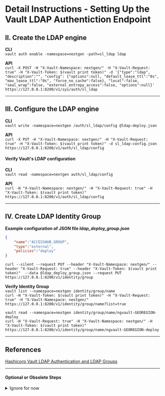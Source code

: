 # Detail Instructions - Setting Up the Vault LDAP Authentiction Endpoint

## II. Create the LDAP engine
**CLI**   
`vault auth enable -namespace=nextgen -path=sl_ldap ldap`

**API**   
`curl -X POST -H "X-Vault-Namespace: nextgen/" -H "X-Vault-Request: true" -H "X-Vault-Token: $(vault print token)" -d '{"type":"ldap", "description":"", "config": {"options":null, "default_lease_ttl":"0s", "max_lease_ttl":"0s", "force_no_cache":false}, "local":false, "seal_wrap":false, "external_entropy_access":false, "options":null}' https://127.0.0.1:8200/v1/sys/auth/sl_ldap`

<hr>

## III. Configure the LDAP engine
**CLI**   
`vault write -namespace=nextgen /auth/sl_ldap/config @ldap-deploy.json`

**API**   
`curl -X PUT -H "X-Vault-Namespace: nextgen/" -H "X-Vault-Request: true" -H "X-Vault-Token: $(vault print token)" -d sl_ldap-config.json https://127.0.0.1:8200/v1/auth/sl_ldap/config`


#### Verify Vault's LDAP configuration
**CLI**   
`vault read -namespace=nextgen auth/sl_ldap/config`

**API**   
`curl -H "X-Vault-Namespace: nextgen/" -H "X-Vault-Request: true" -H "X-Vault-Token: $(vault print token)" https://127.0.0.1:8200/v1/auth/sl_ldap/config`

<hr>

## IV. Create LDAP Identity Group
**Example configuration of JSON file _ldap_deploy_group.json_**
```ldap_deploy_group.json
{
    "name":"ACCESSHUB_GROUP",
    "type":"external",
    "policies":"deploy"
}
```

`curl --silent --request PUT --header "X-Vault-Namespace: nextgen/" --header "X-Vault-Request: true" --header "X-Vault-Token: $(vault print token)"  --data @ldap_deploy_group.json --request PUT https://127.0.0.1:8200/v1/identity/group`

**Verify Identity Group**   
`vault list --namespace=nextgen identity/group/name`   
`curl -H "X-Vault-Token: $(vault print token)" -H "X-Vault-Request: true" -H "X-Vault-Namespace: nextgen/" https://127.0.0.1:8200/v1/identity/group/name?list=true`   

`vault read --namespace=nextgen identity/group/name/ngvault-GEOREGION-deploy`   
```curl -H "X-Vault-Request: true" -H "X-Vault-Namespace: nextgen/" -H "X-Vault-Token: $(vault print token)" https://127.0.0.1:8200/v1/identity/group/name/ngvault-GEOREGION-deploy```   

<hr>

## References
[Hashicorp Vault LDAP Authentication and LDAP Groups](https://www.jasonneurohr.com/articles/hashicorp-vault-ldap-authentication-and-ldap-groups/)

<hr>

#### Optional or Obsolete Steps
<details>
<summary>Ignore for now</summary>

## Creating the Group Aliases
Group aliases will be created for both of the LDAP security groups mapping them to the Vault identity groups. The group alias name must match the security group CN (common name) in LDAP.

##### Get the Accessor of the LDAP Engine
CLI
vault auth list -namespace=nextgen -format=json | jq -r '.["sl_ldap/"].accessor'

API
curl --header "X-Vault-Token: s.NQWnh1WyIJEvbcKcE3YGWLei" --request GET http://localhost:8200/v1/sys/auth | jq -r '.["sl_ldap/"].accessor'

##### Get ID of the Newly Created Group
CLI
vault read -namespace=nextgen identity/group/name/qz2_deploy_users -format=json | jq ".data.id"

API
curl -s -H "X-Vault-Request: true" -H "X-Vault-Namespace: nextgen/" -H "X-Vault-Token: $(vault print token)" https://127.0.0.1:8200/v1/identity/group/name/qz2_deploy_users? | jq -r .data.id

##### Create the Group Alias
ldap_group_alias.json
{
  "name":"ng-operatorvault-qz2",
  "mount_accessor":"auth_ldap_4842b7b0",
  "canonical_id":"f7b5c299-482f-ad09-be92-ec0afc7ae8f7"
}

CLI

API
curl -sH "X-Vault-Request: true" -H "X-Vault-Namespace: nextgen/" --header "X-Vault-Token: $(vault print token)" --data @./ldap_group_alias.json --request POST https://localhost:8200/v1/identity/group-alias


###### Confirm Alias Created Correctly
vault list -namespace=nextgen /identity/group-alias/id
<group id number>

vault read -namespace=nextgen /identity/group-alias/id/<group id number>
</details>

